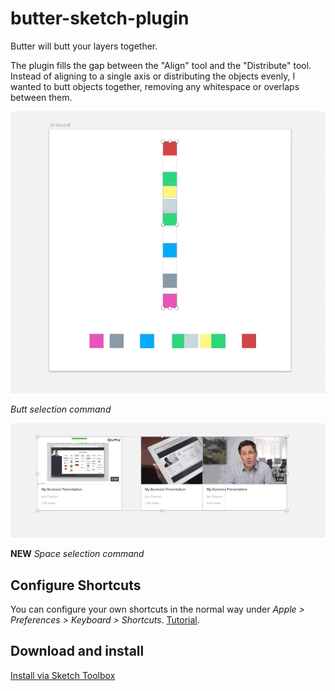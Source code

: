 # butter-sketch-plugin

Butter will butt your layers together.

The plugin fills the gap between the "Align" tool and the "Distribute" tool. Instead of aligning to a single axis or distributing the objects evenly, I wanted to butt objects together, removing any whitespace or overlaps between them.


![Example](example2.gif?raw=true "Example")

*Butt selection command*

![Example](example3.gif?raw=true "Example")

**NEW** *Space selection command*



## Configure Shortcuts

You can configure your own shortcuts in the normal way under _Apple > Preferences > Keyboard > Shortcuts_. [Tutorial](http://www.sketchtips.info/articles/custom-shortcuts).


## Download and install

[Install via Sketch Toolbox](http://sketchtoolbox.com/)
